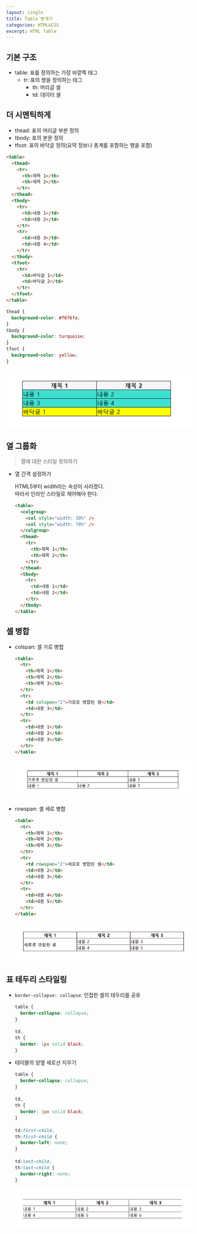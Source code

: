 ```yaml
---
layout: single
title: Table 뽀개기
categories: HTML&CSS
excerpt: HTML Table
---
```


## 기본 구조

- table: 표를 정의하는 가장 바깥쪽 태그
  - tr: 표의 행을 정의하는 태그
    - th: 머리글 셀
    - td: 데이터 셀

## 더 시멘틱하게

- thead: 표의 머리글 부분 정의
- tbody: 표의 본문 정의
- tfoot: 표의 바닥글 정의(요약 정보나 총계를 포함하는 행을 포함)

```html
<table>
  <thead>
    <tr>
      <th>제목 1</th>
      <th>제목 2</th>
    </tr>
  </thead>
  <tbody>
    <tr>
      <td>내용 1</td>
      <td>내용 2</td>
    </tr>
    <tr>
      <td>내용 3</td>
      <td>내용 4</td>
    </tr>
  </tbody>
  <tfoot>
    <tr>
      <td>바닥글 1</td>
      <td>바닥글 2</td>
    </tr>
  </tfoot>
</table>
```

```css
thead {
  background-color: #f6f6fa;
}
tbody {
  background-color: turquoise;
}
tfoot {
  background-color: yellow;
}
```

![alt text](/images/2024-12-29-table/image.png)

## 열 그룹화

> 열에 대한 스타일 정의하기

- 열 간격 설정하기

  HTML5부터 width라는 속성이 사라졌다.  
  따라서 인라인 스타일로 제어해야 한다.

  ```html
  <table>
    <colgroup>
      <col style="width: 30%" />
      <col style="width: 70%" />
    </colgroup>
    <thead>
      <tr>
        <th>제목 1</th>
        <th>제목 2</th>
      </tr>
    </thead>
    <tbody>
      <tr>
        <td>내용 1</td>
        <td>내용 2</td>
      </tr>
    </tbody>
  </table>
  ```

## 셀 병합

- colspan: 셀 가로 병합

  ```html
  <table>
    <tr>
      <th>제목 1</th>
      <th>제목 2</th>
      <th>제목 3</th>
    </tr>
    <tr>
      <td colspan="2">가로로 병합된 셀</td>
      <td>내용 3</td>
    </tr>
    <tr>
      <td>내용 1</td>
      <td>내용 2</td>
      <td>내용 3</td>
    </tr>
  </table>
  ```

  ![alt text](/images/2024-12-29-table/image1.png)

- rowspan: 셀 세로 병합

  ```html
  <table>
    <tr>
      <th>제목 1</th>
      <th>제목 2</th>
      <th>제목 3</th>
    </tr>
    <tr>
      <td rowspan="2">세로로 병합된 셀</td>
      <td>내용 2</td>
      <td>내용 3</td>
    </tr>
    <tr>
      <td>내용 4</td>
      <td>내용 5</td>
    </tr>
  </table>
  ```

  ![alt text](/images/2024-12-29-table/image2.png)

## 표 테두리 스타일링

- `border-collapse: collapse`: 인접한 셀의 테두리를 공유

  ```css
  table {
    border-collapse: collapse;
  }

  td,
  th {
    border: 1px solid black;
  }
  ```

- 테이블의 양옆 세로선 지우기

  ```css
  table {
    border-collapse: collapse;
  }

  td,
  th {
    border: 1px solid black;
  }

  td:first-child,
  th:first-child {
    border-left: none;
  }

  td:last-child,
  th:last-child {
    border-right: none;
  }
  ```

  ![alt text](/images/2024-12-29-table/image3.png)
